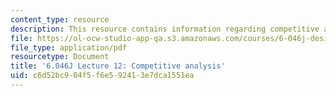 ```yaml
---
content_type: resource
description: This resource contains information regarding competitive analysis.
file: https://ol-ocw-studio-app-qa.s3.amazonaws.com/courses/6-046j-design-and-analysis-of-algorithms-spring-2012/c6d52bc904f5f6e592413e7dca1551ea_MIT6_046JS12_lec12.pdf
file_type: application/pdf
resourcetype: Document
title: '6.046J Lecture 12: Competitive analysis'
uid: c6d52bc9-04f5-f6e5-9241-3e7dca1551ea
---
```

